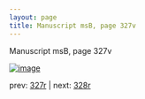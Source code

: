 ```yaml
---
layout: page
title: Manuscript msB, page 327v
---
```


Manuscript msB, page 327v

[![image](http://www.homermultitext.org/iipsrv?OBJ=IIP,1.0&FIF=/project/homer/pyramidal/deepzoom/hmt/vbbifolio/pending/vb_327v_328r.tif&WID=100&CVT=JPEG)](http://www.homermultitext.org/ict2/?urn=urn:cite2:hmt:vbbifolio.pending:vb_327v_328r)

prev:  [327r](../327r) | next:  [328r](../328r)

